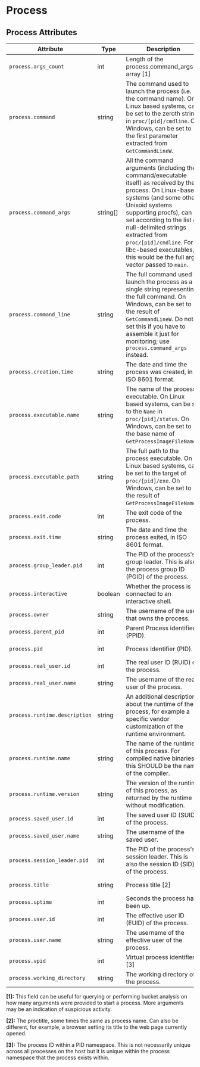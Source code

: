 <!--- Hugo front matter used to generate the website version of this page:
--->

# Process

## Process Attributes

<!-- semconv registry.process(omit_requirement_level) -->
| Attribute  | Type | Description  | Examples  | Stability |
|---|---|---|---|---|
| `process.args_count` | int | Length of the process.command_args array [1] | `4` | ![Experimental](https://img.shields.io/badge/-experimental-blue) |
| `process.command` | string | The command used to launch the process (i.e. the command name). On Linux based systems, can be set to the zeroth string in `proc/[pid]/cmdline`. On Windows, can be set to the first parameter extracted from `GetCommandLineW`. | `cmd/otelcol` | ![Experimental](https://img.shields.io/badge/-experimental-blue) |
| `process.command_args` | string[] | All the command arguments (including the command/executable itself) as received by the process. On Linux-based systems (and some other Unixoid systems supporting procfs), can be set according to the list of null-delimited strings extracted from `proc/[pid]/cmdline`. For libc-based executables, this would be the full argv vector passed to `main`. | `[cmd/otecol, --config=config.yaml]` | ![Experimental](https://img.shields.io/badge/-experimental-blue) |
| `process.command_line` | string | The full command used to launch the process as a single string representing the full command. On Windows, can be set to the result of `GetCommandLineW`. Do not set this if you have to assemble it just for monitoring; use `process.command_args` instead. | `C:\cmd\otecol --config="my directory\config.yaml"` | ![Experimental](https://img.shields.io/badge/-experimental-blue) |
| `process.creation.time` | string | The date and time the process was created, in ISO 8601 format. | `2023-11-21T09:25:34.853Z` | ![Experimental](https://img.shields.io/badge/-experimental-blue) |
| `process.executable.name` | string | The name of the process executable. On Linux based systems, can be set to the `Name` in `proc/[pid]/status`. On Windows, can be set to the base name of `GetProcessImageFileNameW`. | `otelcol` | ![Experimental](https://img.shields.io/badge/-experimental-blue) |
| `process.executable.path` | string | The full path to the process executable. On Linux based systems, can be set to the target of `proc/[pid]/exe`. On Windows, can be set to the result of `GetProcessImageFileNameW`. | `/usr/bin/cmd/otelcol` | ![Experimental](https://img.shields.io/badge/-experimental-blue) |
| `process.exit.code` | int | The exit code of the process. | `127` | ![Experimental](https://img.shields.io/badge/-experimental-blue) |
| `process.exit.time` | string | The date and time the process exited, in ISO 8601 format. | `2023-11-21T09:26:12.315Z` | ![Experimental](https://img.shields.io/badge/-experimental-blue) |
| `process.group_leader.pid` | int | The PID of the process's group leader. This is also the process group ID (PGID) of the process. | `23` | ![Experimental](https://img.shields.io/badge/-experimental-blue) |
| `process.interactive` | boolean | Whether the process is connected to an interactive shell. |  | ![Experimental](https://img.shields.io/badge/-experimental-blue) |
| `process.owner` | string | The username of the user that owns the process. | `root` | ![Experimental](https://img.shields.io/badge/-experimental-blue) |
| `process.parent_pid` | int | Parent Process identifier (PPID). | `111` | ![Experimental](https://img.shields.io/badge/-experimental-blue) |
| `process.pid` | int | Process identifier (PID). | `1234` | ![Experimental](https://img.shields.io/badge/-experimental-blue) |
| `process.real_user.id` | int | The real user ID (RUID) of the process. | `1000` | ![Experimental](https://img.shields.io/badge/-experimental-blue) |
| `process.real_user.name` | string | The username of the real user of the process. | `operator` | ![Experimental](https://img.shields.io/badge/-experimental-blue) |
| `process.runtime.description` | string | An additional description about the runtime of the process, for example a specific vendor customization of the runtime environment. | `Eclipse OpenJ9 Eclipse OpenJ9 VM openj9-0.21.0` | ![Experimental](https://img.shields.io/badge/-experimental-blue) |
| `process.runtime.name` | string | The name of the runtime of this process. For compiled native binaries, this SHOULD be the name of the compiler. | `OpenJDK Runtime Environment` | ![Experimental](https://img.shields.io/badge/-experimental-blue) |
| `process.runtime.version` | string | The version of the runtime of this process, as returned by the runtime without modification. | `14.0.2` | ![Experimental](https://img.shields.io/badge/-experimental-blue) |
| `process.saved_user.id` | int | The saved user ID (SUID) of the process. | `1002` | ![Experimental](https://img.shields.io/badge/-experimental-blue) |
| `process.saved_user.name` | string | The username of the saved user. | `operator` | ![Experimental](https://img.shields.io/badge/-experimental-blue) |
| `process.session_leader.pid` | int | The PID of the process's session leader. This is also the session ID (SID) of the process. | `14` | ![Experimental](https://img.shields.io/badge/-experimental-blue) |
| `process.title` | string | Process title [2] | `cat /etc/hostname` | ![Experimental](https://img.shields.io/badge/-experimental-blue) |
| `process.uptime` | int | Seconds the process has been up. | `2880` | ![Experimental](https://img.shields.io/badge/-experimental-blue) |
| `process.user.id` | int | The effective user ID (EUID) of the process. | `1001` | ![Experimental](https://img.shields.io/badge/-experimental-blue) |
| `process.user.name` | string | The username of the effective user of the process. | `root` | ![Experimental](https://img.shields.io/badge/-experimental-blue) |
| `process.vpid` | int | Virtual process identifier. [3] | `12` | ![Experimental](https://img.shields.io/badge/-experimental-blue) |
| `process.working_directory` | string | The working directory of the process. | `/root` | ![Experimental](https://img.shields.io/badge/-experimental-blue) |

**[1]:** This field can be useful for querying or performing bucket analysis on how many arguments were provided to start a process. More arguments may be an indication of suspicious activity.

**[2]:** The proctitle, some times the same as process name. Can also be different, for example, a browser setting its title to the web page currently opened.

**[3]:** The process ID within a PID namespace. This is not necessarily unique across all processes on the host but it is unique within the process namespace that the process exists within.
<!-- endsemconv -->
